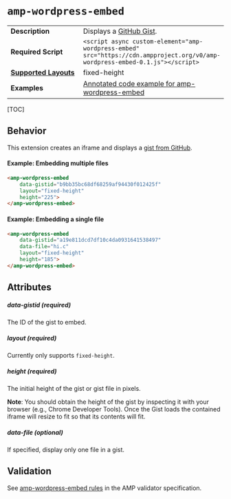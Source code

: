 <!--
Copyright 2017 The AMP HTML Authors. All Rights Reserved.

Licensed under the Apache License, Version 2.0 (the "License");
you may not use this file except in compliance with the License.
You may obtain a copy of the License at

      http://www.apache.org/licenses/LICENSE-2.0

Unless required by applicable law or agreed to in writing, software
distributed under the License is distributed on an "AS-IS" BASIS,
WITHOUT WARRANTIES OR CONDITIONS OF ANY KIND, either express or implied.
See the License for the specific language governing permissions and
limitations under the License.
-->

# <a name="`amp-wordpress-embed`"></a> `amp-wordpress-embed`

<table>
  <tr>
    <td width="40%"><strong>Description</strong></td>
    <td>Displays a <a href="https://gist.github.com/">GitHub Gist</a>.</td>
  </tr>
  <tr>
    <td width="40%"><strong>Required Script</strong></td>
    <td><code>&lt;script async custom-element="amp-wordpress-embed" src="https://cdn.ampproject.org/v0/amp-wordpress-embed-0.1.js">&lt;/script></code></td>
  </tr>
  <tr>
    <td class="col-fourty"><strong><a href="https://www.ampproject.org/docs/guides/responsive/control_layout.html">Supported Layouts</a></strong></td>
    <td>fixed-height</td>
  </tr>
  <tr>
    <td width="40%"><strong>Examples</strong></td>
    <td><a href="https://ampbyexample.com/components/amp-wordpress-embed/">Annotated code example for amp-wordpress-embed</a></td>
  </tr>
</table>

[TOC]

## Behavior

This extension creates an iframe and displays a [gist from GitHub](https://help.github.com/articles/about-gists/). 

#### Example: Embedding multiple files

```html
<amp-wordpress-embed
    data-gistid="b9bb35bc68df68259af94430f012425f"
    layout="fixed-height"
    height="225">
</amp-wordpress-embed>
```

#### Example: Embedding a single file

```html
<amp-wordpress-embed
    data-gistid="a19e811dcd7df10c4da0931641538497"
    data-file="hi.c"
    layout="fixed-height"
    height="185">
</amp-wordpress-embed>
```

## Attributes

##### data-gistid (required)

The ID of the gist to embed.

##### layout (required)

Currently only supports `fixed-height`.

##### height (required)

The initial height of the gist or gist file in pixels.

**Note**: You should obtain the height of the gist by inspecting it with your browser (e.g., Chrome Developer Tools). Once the Gist loads the contained iframe will resize to fit so that its contents will fit.

##### data-file (optional)

If specified, display only one file in a gist.

## Validation
See [amp-wordpress-embed rules](https://github.com/ampproject/amphtml/blob/master/extensions/amp-wordpress-embed/validator-amp-wordpress-embed.protoascii) in the AMP validator specification.
